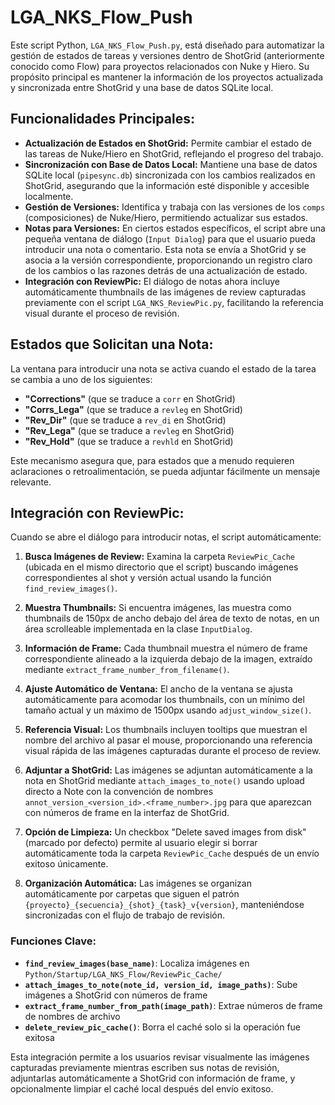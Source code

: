 # LGA_NKS_Flow_Push

Este script Python, `LGA_NKS_Flow_Push.py`, está diseñado para automatizar la gestión de estados de tareas y versiones dentro de ShotGrid (anteriormente conocido como Flow) para proyectos relacionados con Nuke y Hiero. Su propósito principal es mantener la información de los proyectos actualizada y sincronizada entre ShotGrid y una base de datos SQLite local.

## Funcionalidades Principales:

*   **Actualización de Estados en ShotGrid:** Permite cambiar el estado de las tareas de Nuke/Hiero en ShotGrid, reflejando el progreso del trabajo.
*   **Sincronización con Base de Datos Local:** Mantiene una base de datos SQLite local (`pipesync.db`) sincronizada con los cambios realizados en ShotGrid, asegurando que la información esté disponible y accesible localmente.
*   **Gestión de Versiones:** Identifica y trabaja con las versiones de los `comps` (composiciones) de Nuke/Hiero, permitiendo actualizar sus estados.
*   **Notas para Versiones:** En ciertos estados específicos, el script abre una pequeña ventana de diálogo (`Input Dialog`) para que el usuario pueda introducir una nota o comentario. Esta nota se envía a ShotGrid y se asocia a la versión correspondiente, proporcionando un registro claro de los cambios o las razones detrás de una actualización de estado.
*   **Integración con ReviewPic:** El diálogo de notas ahora incluye automáticamente thumbnails de las imágenes de review capturadas previamente con el script `LGA_NKS_ReviewPic.py`, facilitando la referencia visual durante el proceso de revisión.

## Estados que Solicitan una Nota:

La ventana para introducir una nota se activa cuando el estado de la tarea se cambia a uno de los siguientes:

*   **"Corrections"** (que se traduce a `corr` en ShotGrid)
*   **"Corrs_Lega"** (que se traduce a `revleg` en ShotGrid)
*   **"Rev_Dir"** (que se traduce a `rev_di` en ShotGrid)
*   **"Rev_Lega"** (que se traduce a `revleg` en ShotGrid)
*   **"Rev_Hold"** (que se traduce a `revhld` en ShotGrid)

Este mecanismo asegura que, para estados que a menudo requieren aclaraciones o retroalimentación, se pueda adjuntar fácilmente un mensaje relevante.

## Integración con ReviewPic:

Cuando se abre el diálogo para introducir notas, el script automáticamente:

1. **Busca Imágenes de Review:** Examina la carpeta `ReviewPic_Cache` (ubicada en el mismo directorio que el script) buscando imágenes correspondientes al shot y versión actual usando la función `find_review_images()`.

2. **Muestra Thumbnails:** Si encuentra imágenes, las muestra como thumbnails de 150px de ancho debajo del área de texto de notas, en un área scrolleable implementada en la clase `InputDialog`.

3. **Información de Frame:** Cada thumbnail muestra el número de frame correspondiente alineado a la izquierda debajo de la imagen, extraído mediante `extract_frame_number_from_filename()`.

4. **Ajuste Automático de Ventana:** El ancho de la ventana se ajusta automáticamente para acomodar los thumbnails, con un mínimo del tamaño actual y un máximo de 1500px usando `adjust_window_size()`.

5. **Referencia Visual:** Los thumbnails incluyen tooltips que muestran el nombre del archivo al pasar el mouse, proporcionando una referencia visual rápida de las imágenes capturadas durante el proceso de review.

6. **Adjuntar a ShotGrid:** Las imágenes se adjuntan automáticamente a la nota en ShotGrid mediante `attach_images_to_note()` usando upload directo a Note con la convención de nombres `annot_version_<version_id>.<frame_number>.jpg` para que aparezcan con números de frame en la interfaz de ShotGrid.

7. **Opción de Limpieza:** Un checkbox "Delete saved images from disk" (marcado por defecto) permite al usuario elegir si borrar automáticamente toda la carpeta `ReviewPic_Cache` después de un envío exitoso únicamente.

8. **Organización Automática:** Las imágenes se organizan automáticamente por carpetas que siguen el patrón `{proyecto}_{secuencia}_{shot}_{task}_v{version}`, manteniéndose sincronizadas con el flujo de trabajo de revisión.

### Funciones Clave:
- **`find_review_images(base_name)`**: Localiza imágenes en `Python/Startup/LGA_NKS_Flow/ReviewPic_Cache/`
- **`attach_images_to_note(note_id, version_id, image_paths)`**: Sube imágenes a ShotGrid con números de frame
- **`extract_frame_number_from_path(image_path)`**: Extrae números de frame de nombres de archivo
- **`delete_review_pic_cache()`**: Borra el caché solo si la operación fue exitosa

Esta integración permite a los usuarios revisar visualmente las imágenes capturadas previamente mientras escriben sus notas de revisión, adjuntarlas automáticamente a ShotGrid con información de frame, y opcionalmente limpiar el caché local después del envío exitoso.
